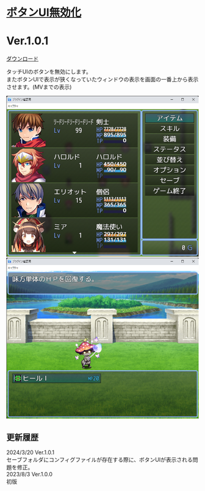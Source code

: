 # [ボタンUI無効化](https://raw.githubusercontent.com/nuun888/MZ/master/NUUN_NotButtonUI.js)
# Ver.1.0.1  
 [ダウンロード](https://raw.githubusercontent.com/nuun888/MZ/master/NUUN_NotButtonUI.js)  

 タッチUIのボタンを無効にします。  
またボタンUIで表示が狭くなっていたウィンドウの表示を画面の一番上から表示させます。(MVまでの表示)  

![画像](img/NotButtonUI1.png)  
![画像](img/NotButtonUI2.png)  

## 更新履歴
2024/3/20 Ver.1.0.1  
セーブフォルダにコンフィグファイルが存在する際に、ボタンUIが表示される問題を修正。  
2023/8/3 Ver.1.0.0  
初版  
